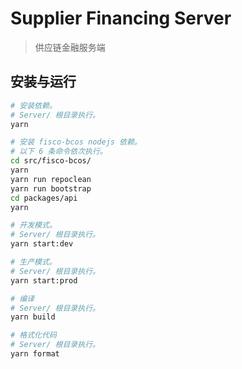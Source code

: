 # Supplier Financing Server

> 供应链金融服务端

## 安装与运行

```bash
# 安装依赖。
# Server/ 根目录执行。
yarn

# 安装 fisco-bcos nodejs 依赖。
# 以下 6 条命令依次执行。
cd src/fisco-bcos/
yarn
yarn run repoclean
yarn run bootstrap
cd packages/api
yarn

# 开发模式。
# Server/ 根目录执行。
yarn start:dev

# 生产模式。
# Server/ 根目录执行。
yarn start:prod

# 编译
# Server/ 根目录执行。
yarn build

# 格式化代码
# Server/ 根目录执行。
yarn format
```
